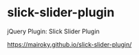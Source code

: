 # slick-slider-plugin
jQuery Plugin: Slick Slider Plugin

https://mairoky.github.io/slick-slider-plugin/
